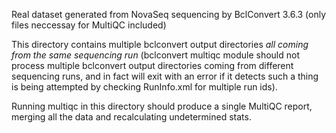 Real dataset generated from NovaSeq sequencing by BclConvert 3.6.3 (only files neccessay for MultiQC included)

This directory contains multiple bclconvert output directories _all coming from the same sequencing run_ (bclconvert multiqc module should not process multiple bclconvert output directories coming from different sequencing runs, and in fact will exit with an error if it detects such a thing is being attempted by checking RunInfo.xml for multiple run ids).

Running multiqc in this directory should produce a single MultiQC report, merging all the data and recalculating undetermined stats.
